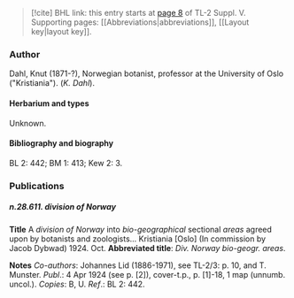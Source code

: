 > [!cite] BHL link: this entry starts at [page 8](https://www.biodiversitylibrary.org/item/103833#page/20/mode/1up) of TL-2 Suppl. V.
> Supporting pages: [[Abbreviations|abbreviations]], [[Layout key|layout key]].

### Author

Dahl, Knut (1871-?), Norwegian botanist, professor at the University of Oslo ("Kristiania"). (*K. Dahl*).

#### Herbarium and types

Unknown.

#### Bibliography and biography

BL 2: 442; BM 1: 413; Kew 2: 3.

### Publications

##### n.28.611. division of Norway

**Title**
A *division of Norway* into *bio-geographical* sectional *areas* agreed upon by botanists and zoologists... Kristiania \[Oslo\] (In commission by Jacob Dybwad) 1924. Oct.
**Abbreviated title**: *Div. Norway bio-geogr. areas*.

**Notes**
*Co-authors*: Johannes Lid (1886-1971), see TL-2/3: p. 10, and T. Munster.
*Publ*.: 4 Apr 1924 (see p. \[2\]), cover-t.p., p. \[1\]-18, 1 map (unnumb. uncol.). *Copies*: B, U.
*Ref*.: BL 2: 442.

